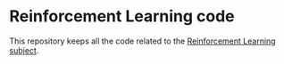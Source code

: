 # Reinforcement Learning code

This repository keeps all the code related to the [Reinforcement Learning subject](https://insper.github.io/rl/).

